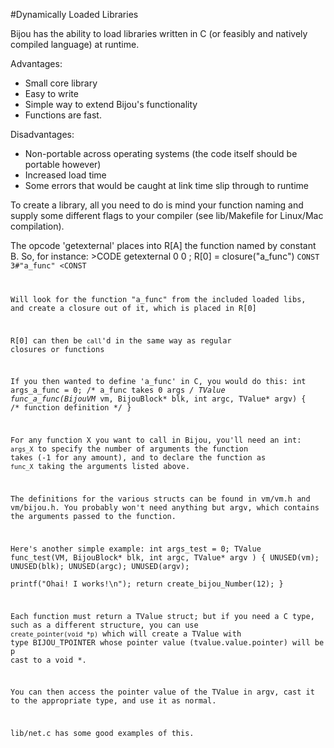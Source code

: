 #Dynamically Loaded Libraries

Bijou has the ability to load libraries written in C (or feasibly and natively
compiled language) at runtime.

Advantages:
- Small core library
- Easy to write
- Simple way to extend Bijou's functionality
- Functions are fast. 

Disadvantages:
- Non-portable across operating systems (the code itself should be portable however)
- Increased load time
- Some errors that would be caught at link time slip through to runtime

To create a library, all you need to do is mind your function naming and supply
some different flags to your compiler (see lib/Makefile for Linux/Mac compilation).

The opcode 'getexternal' places into R[A] the function named by constant B. So,
for instance:
        >CODE
            getexternal 0 0 ; R[0] = closure("a_func")
        <CODE
        >CONST
            3#"a_func"
        <CONST

Will look for the function "a_func" from the included loaded libs, and create a
closure out of it, which is placed in R[0]

R[0] can then be `call`'d in the same way as regular closures or functions

If you then wanted to define 'a_func' in C, you would do this:
        int    args_a_func = 0; /* a_func takes 0 args */
        TValue func_a_func(BijouVM* vm, BijouBlock* blk, int argc, TValue* argv)
        {
            /* function definition */
        }

For any function X you want to call in Bijou, you'll need an int: `args_X` to 
specify the number of arguments the function takes (-1 for any amount), and to
declare the function as `func_X` taking the arguments listed above.

The definitions for the various structs can be found in vm/vm.h and vm/bijou.h.
You probably won't need anything but argv, which contains the arguments passed
to the function.

Here's another simple example:
    int args_test = 0;
    TValue func_test(VM, BijouBlock* blk, int argc, TValue* argv )
    {
        UNUSED(vm);
        UNUSED(blk);
        UNUSED(argc);
        UNUSED(argv);    
        printf("Ohai! I works!\n");
        return create_bijou_Number(12);
    }

Each function must return a TValue struct; but if you need a C type, such as a
different structure, you can use `create_pointer(void *p)` which will create a 
TValue with type BIJOU_TPOINTER whose pointer value (tvalue.value.pointer) will 
be p cast to a void *.

You can then access the pointer value of the TValue in argv, cast it to the
appropriate type, and use it as normal.

lib/net.c has some good examples of this.
